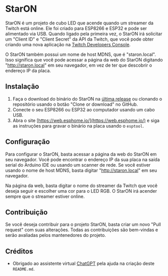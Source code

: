 # StarON

StarON é um projeto de cubo LED que acende quando um streamer da Twitch está online. Ele foi criado para ESP8266 e ESP32 e pode ser alimentado via USB. Quando ligado pela primeira vez, o StarON irá solicitar um "Client ID" e "Client Secret" da API da Twitch, que você pode obter criando uma nova aplicação na [Twitch Developers Console](https://dev.twitch.tv/console/apps/create).

O StarON também possui um nome de host MDNS, que é "staron.local". Isso significa que você pode acessar a página da web do StarON digitando "http://staron.local" em seu navegador, em vez de ter que descobrir o endereço IP da placa.

## Instalação

1. Faça o download do binário do StarON na [última release](https://github.com/BiancaRerre/StarON-Twitch-LED-notificator/releases/tag/staron) ou clonando o repositório usando o botão "Clone or download" no GitHub.
2. Conecte o seu ESP8266 ou ESP32 ao computador usando um cabo USB.
3. Abra o site [https://web.esphome.io/](https://web.esphome.io/) e siga as instruções para gravar o binário na placa usando o `esptool`.

## Configuração

Para configurar o StarON, basta acessar a página da web do StarON em seu navegador. Você pode encontrar o endereço IP da sua placa na saída serial do Arduino IDE ou usando um scanner de rede. Se você estiver usando o nome de host MDNS, basta digitar "http://staron.local" em seu navegador.

Na página da web, basta digitar o nome do streamer da Twitch que você deseja seguir e escolher uma cor para o LED RGB. O StarON irá acender sempre que o streamer estiver online.

## Contribuição

Se você deseja contribuir para o projeto StarON, basta criar um novo "Pull request" com suas alterações. Todas as contribuições são bem-vindas e serão avaliadas pelos mantenedores do projeto.

## Créditos

- Obrigado ao assistente virtual [ChatGPT](https://chat.openai.com/chat) pela ajuda na criação deste `README.md`.
